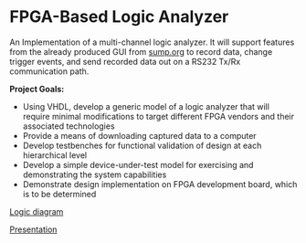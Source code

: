 
FPGA-Based Logic Analyzer
=====================


An Implementation of a multi-channel logic analyzer.  It will support features from the already produced GUI from [sump.org](http://www.sump.org) to record data, change trigger events, and send recorded data out on a RS232 Tx/Rx communication path.


**Project Goals:**
  * Using VHDL, develop a generic model of a logic analyzer that will require minimal modifications to target different FPGA vendors and their associated technologies
  * Provide a means of downloading captured data to a computer
  * Develop testbenches for functional validation of design at each hierarchical level
  * Develop a simple device-under-test model for exercising and demonstrating the system capabilities
  * Demonstrate design implementation on FPGA development board, which is to be determined

[Logic diagram](https://goo.gl/L0DCAG)

[Presentation](https://goo.gl/2kbviW)
